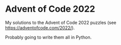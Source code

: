 # Advent of Code 2022
My solutions to the Advent of Code 2022 puzzles (see https://adventofcode.com/2022/).

Probably going to write them all in Python.
